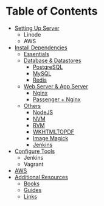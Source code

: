 # Table of Contents

- [Setting Up Server](setup/README.md)
  - Linode
  - AWS
- [Install Dependencies](dependencies/README.md)
  - [Essentials](dependencies/essentials.md)
  - [Database & Datastores](dependencies/database-datastores.md)
    - [PostgreSQL](dependencies/postgresql.md)
    - [MySQL](dependencies/mysql.md)
    - [Redis](dependencies/redis.md)
  - [Web Server & App Server](dependencies/web-server-app-server.md)
    - [Nginx](dependencies/nginx.md)
    - [Passenger + Nginx](dependencies/passenger-and-nginx.md)
  - [Others](dependencies/others/others.md)
    - [NodeJS](dependencies/others/nodejs.md)
    - [NVM](dependencies/others/nvm.md)
    - [RVM](dependencies/others/rvm.md)
    - [WKHTMLTOPDF](dependencies/others/wkhtmltopdf.md)
    - [Image Magick](dependencies/others/image-magick.md)
    - [Jenkins](dependencies/others/jenkins.md)
- [Configure Tools](configure-tools/README.md)
  - Jenkins
  - Vagrant
- [AWS](aws/README.md)
- [Additional Resources](additional/README.md)
  - [Books](additional/books.md)
  - [Guides](additional/guides.md)
  - [Links](additional/links.md)
